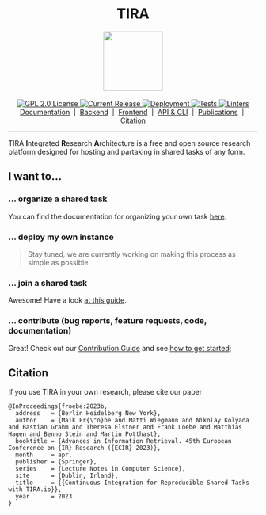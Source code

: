 <h1 align="center">TIRA</h1>

<p align="center">
   <img width=120px src="https://assets.tira.io/tira-icons/tira-logo.svg">
   <!--h3>Integrated Research Architecture</h3-->
   <br/>
   <br/>
   <a href="https://github.com/tira-io/tira">
   <img alt="GPL 2.0 License" src="https://img.shields.io/github/license/tira-io/tira.svg"/>
   </a>
   <a href="https://github.com/tira-io/tira/releases">
   <img alt="Current Release" src="https://img.shields.io/github/release/tira-io/tira.svg"/>
   </a>
   <a href="https://tira.io">
   <img alt="Deployment" src="https://img.shields.io/badge/dynamic/json?url=https%3A%2F%2Fwww.tira.io%2Finfo&query=%24.version&prefix=v.&label=tira.io"/>
   </a>
   <a href="https://github.com/tira-io/tira/actions/workflows/run-all-tests.yml">
   <img alt="Tests" src="https://github.com/tira-io/tira/actions/workflows/run-all-tests.yml/badge.svg"/>
   </a>
   <a href="https://github.com/tira-io/tira/actions/workflows/linters.yml">
   <img alt="Linters" src="https://github.com/tira-io/tira/actions/workflows/linters.yml/badge.svg"/>
   </a>
   <br>
   <a href="https://tira-io.github.io/tira/">Documentation</a> &nbsp;|&nbsp;
   <a href="./application/">Backend</a> &nbsp;|&nbsp;
   <a href="./frontend/">Frontend</a> &nbsp;|&nbsp;
   <a href="./python-client/">API &amp; CLI</a> &nbsp;|&nbsp;
   <a href="https://webis.de/publications.html?q=tira">Publications</a> &nbsp;|&nbsp;
   <a href="#citation">Citation</a>
</p>

---

TIRA **I**ntegrated **R**esearch **A**rchitecture is a free and open source research platform designed for hosting and
partaking in shared tasks of any form.

## I want to...
### ... organize a shared task
You can find the documentation for organizing your own task
[here](https://tira-io.github.io/tira/organizers/organizing-tasks.html).

### ... deploy my own instance
> Stay tuned, we are currently working on making this process as simple as possible.

### ... join a shared task
Awesome! Have a look [at this guide](https://tira-io.github.io/tira/users/participate.html).

### ... contribute (bug reports, feature requests, code, documentation)
Great! Check out our <a href="">Contribution Guide</a> and see [how to get started](https://tira-io.github.io/tira/development/devenvironment.html);


## Citation

If you use TIRA in your own research, please cite our paper

```
@InProceedings{froebe:2023b,
  address   = {Berlin Heidelberg New York},
  author    = {Maik Fr{\"o}be and Matti Wiegmann and Nikolay Kolyada and Bastian Grahm and Theresa Elstner and Frank Loebe and Matthias Hagen and Benno Stein and Martin Potthast},
  booktitle = {Advances in Information Retrieval. 45th European Conference on {IR} Research ({ECIR} 2023)},
  month     = apr,
  publisher = {Springer},
  series    = {Lecture Notes in Computer Science},
  site      = {Dublin, Irland},
  title     = {{Continuous Integration for Reproducible Shared Tasks with TIRA.io}},
  year      = 2023
}
```
